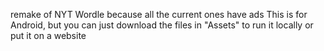 remake of NYT Wordle because all the current ones have ads
This is for Android, but you can just download the files in "Assets" to run it locally or put it on a website
